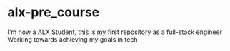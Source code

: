 # alx-pre_course
I'm now a ALX Student, this is my first repository as a full-stack engineer
Working towards achieving my goals in tech

